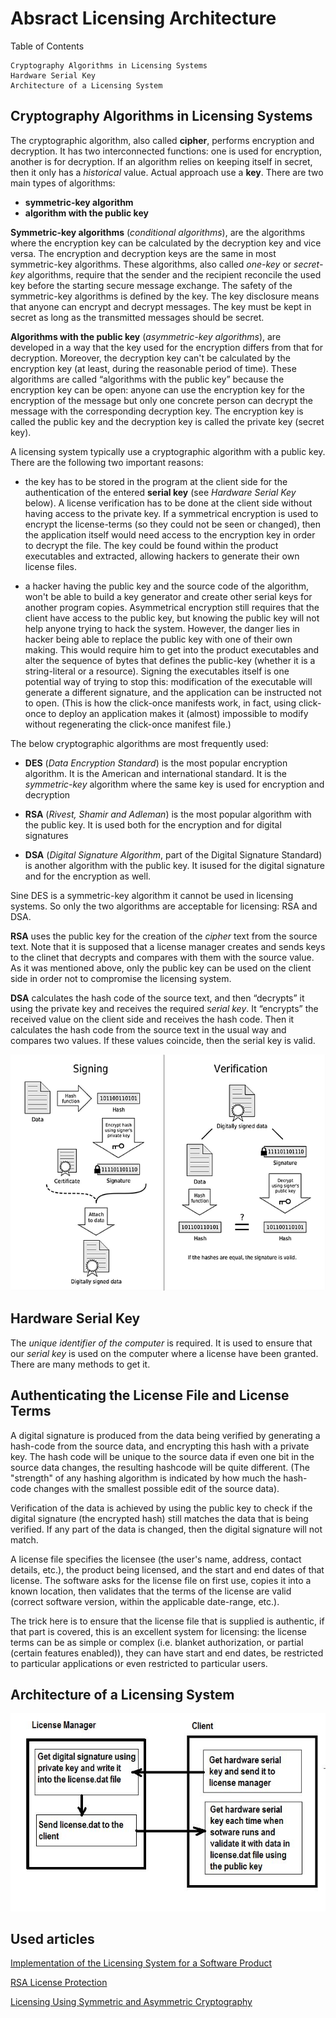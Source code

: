 
# Absract Licensing Architecture #

Table of Contents

    Cryptography Algorithms in Licensing Systems
    Hardware Serial Key
    Architecture of a Licensing System

## Cryptography Algorithms in Licensing Systems ##

The cryptographic algorithm, also called **cipher**, performs encryption and decryption. It has two interconnected functions: one is used for encryption, another is for decryption. If an algorithm relies on keeping itself in secret, then it only has a *historical* value. Actual approach use a **key**. There are two main types of algorithms: 

- **symmetric-key algorithm** 
- **algorithm with the public key**

**Symmetric-key algorithms** (*conditional algorithms*), are the algorithms where the encryption key can be calculated by the decryption key and vice versa. The encryption and decryption keys are the same in most symmetric-key algorithms. These algorithms, also called *one-key* or *secret-key* algorithms, require that the sender and the recipient reconcile the used key before the starting secure message exchange. The safety of the symmetric-key algorithms is defined by the key. The key disclosure means that anyone can encrypt and decrypt messages. The key must be kept in secret as long as the transmitted messages should be secret.

**Algorithms with the public key** (*asymmetric-key algorithms*), are developed in a way that the key used for the encryption differs from that for decryption. Moreover, the decryption key can't be calculated by the encryption key (at least, during the reasonable period of time). These algorithms are called “algorithms with the public key” because the encryption key can be open: anyone can use the encryption key for the encryption of the message but only one concrete person can decrypt the message with the corresponding decryption key. The encryption key is called the public key and the decryption key is called the private key (secret key).

A licensing system typically use a cryptographic algorithm with a public key. There are the following two important reasons:

- the key has to be stored in the program at the client side for the authentication of the entered **serial key** (see *Hardware Serial Key* below). A license verification has to be done at the client side without having access to the private key. If a symmetrical encryption is used to encrypt the license-terms (so they could not be seen or changed), then the application itself would need access to the encryption key in order to decrypt the file. The key could be found within the product executables and extracted, allowing hackers to generate their own license files.

- a hacker having the public key and the source code of the algorithm, won't be able to build a key generator and create other serial keys for another program copies. Asymmetrical encryption still requires that the client have access to the public key, but knowing the public key will not help anyone trying to hack the system. However, the danger lies in hacker being able to replace the public key with one of their own making. This would require him to get into the product executables and alter the sequence of bytes that defines the public-key (whether it is a string-literal or a resource). Signing the executables itself is one potential way of trying to stop this: modification of the executable will generate a different signature, and the application can be instructed not to open. (This is how the click-once manifests work, in fact, using click-once to deploy an application makes it (almost) impossible to modify without regenerating the click-once manifest file.) 

The below cryptographic algorithms are most frequently used:
 
- **DES**  (*Data Encryption Standard*) is the most popular encryption algorithm. It is the American and international standard. It is the *symmetric-key* algorithm where the same key is used for encryption and decryption
       
- **RSA** (*Rivest, Shamir and Adleman*) is the most popular algorithm with the public key. It is used both for the encryption and for digital signatures

- **DSA** (*Digital Signature Algorithm*, part of the Digital Signature Standard) is another algorithm with the public key. It isused for the digital signature and for the encryption as well.

Sine DES is a symmetric-key algorithm it cannot be used in licensing systems. So only the two algorithms are acceptable for licensing: RSA and DSA.

**RSA** uses the public key for the creation of the *cipher* text from the source text. Note that it is supposed that a license manager creates and sends keys to the clinet that decrypts and compares with them with the source value. As it was mentioned above, only the public key can be used on the client side in order not to compromise the licensing system.

**DSA** calculates the hash code of the source text, and then “decrypts” it using the private key and receives the required *serial key*. It “encrypts” the received value on the client side and receives the hash code. Then it calculates the hash code from the source text in the usual way and compares two values. If these values coincide, then the serial key is valid.

![Sign and verify](sign_verify.png?raw=true "Sign and verify using DSA")

## Hardware Serial Key ##

The *unique identifier of the computer* is required. It is used to ensure that our *serial key* is used on the computer where a license have been granted. There are many methods to get it.

## Authenticating the License File and License Terms ##

A digital signature is produced from the data being verified by generating a hash-code from the source data, and encrypting this hash with a private key. The hash code will be unique to the source data if even one bit in the source data changes, the resulting hashcode will be quite different. (The "strength" of any hashing algorithm is indicated by how much the hash-code changes with the smallest possible edit of the source data).

Verification of the data is achieved by using the public key to check if the digital signature (the encrypted hash) still matches the data that is being verified. If any part of the data is changed, then the digital signature will not match.

A license file specifies the licensee (the user's name, address, contact details, etc.), the product being licensed, and the start and end dates of that license. The software asks for the license file on first use, copies it into a known location, then validates that the terms of the license are valid (correct software version, within the applicable date-range, etc.).

The trick here is to ensure that the license file that is supplied is authentic, if that part is covered, this is an excellent system for licensing: the license terms can be as simple or complex (i.e. blanket authorization, or partial (certain features enabled)), they can have start and end dates, be restricted to particular applications or even restricted to particular users. 
 
## Architecture of a Licensing System ##

![Basic licensing system](basic_licensing.jpeg?raw=true "Basic licensing system")

## Used articles ##

[Implementation of the Licensing System for a Software Product](http://www.codeproject.com/Articles/99499/Implementation-of-the-Licensing-System-for-a-Softw)

[RSA License Protection](http://www.codeproject.com/Articles/203840/RSA-License-Protection)

[Licensing Using Symmetric and Asymmetric Cryptography](http://www.drdobbs.com/licensing-using-symmetric-and-asymmetric/184401687)
 
 
 


